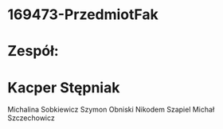# 169473-PrzedmiotFak
# Zespół:
# Kacper Stępniak
Michalina Sobkiewicz
Szymon Obniski
Nikodem Szapiel
Michał Szczechowicz
